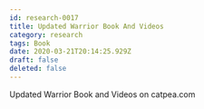 ```yaml
---
id: research-0017
title: Updated Warrior Book And Videos
category: research
tags: Book
date: 2020-03-21T20:14:25.929Z
draft: false
deleted: false
---
```


Updated Warrior Book and Videos on catpea.com
